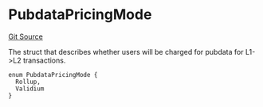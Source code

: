 # PubdataPricingMode
[Git Source](https://github.com/matter-labs/zksync-contracts/blob/a1506a91fd7e3b73aa6fe10caf12e32f39e26211/contracts/l1-contracts/state-transition/chain-deps/ZKChainStorage.sol)

The struct that describes whether users will be charged for pubdata for L1->L2 transactions.


```solidity
enum PubdataPricingMode {
  Rollup,
  Validium
}
```

